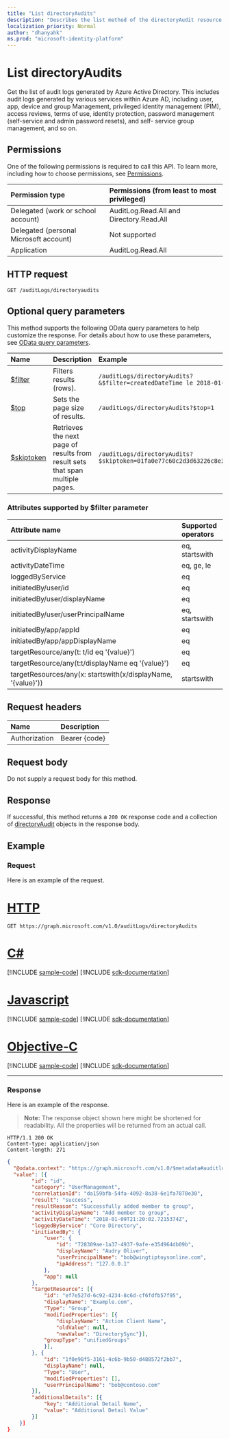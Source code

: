```yaml
---
title: "List directoryAudits"
description: "Describes the list method of the directoryAudit resource (entity) from the Microsoft Graph API."
localization_priority: Normal
author: "dhanyahk"
ms.prod: "microsoft-identity-platform"
---
```


# List directoryAudits

Get the list of audit logs generated by Azure Active Directory. This includes audit logs generated by various services within Azure AD, including user, app, device and group Management, privileged identity management (PIM), access reviews, terms of use, identity protection, password management (self-service and admin password resets), and self- service group management, and so on.

## Permissions

One of the following permissions is required to call this API. To learn more, including how to choose permissions, see [Permissions](/graph/permissions-reference).

|Permission type      | Permissions (from least to most privileged)              |
|:--------------------|:---------------------------------------------------------|
|Delegated (work or school account) | AuditLog.Read.All and Directory.Read.All |
|Delegated (personal Microsoft account) | Not supported   |
|Application | AuditLog.Read.All |

## HTTP request

<!-- { "blockType": "ignored" } -->
```http
GET /auditLogs/directoryaudits
```

## Optional query parameters

This method supports the following OData query parameters to help customize the response. For details about how to use these parameters, see [OData query parameters](/graph/query_parameters).

|Name     |Description                            |Example|
|:--------------------|:----------------|:--------------------------------------|
|[$filter](/graph/query_parameters#filter-parameter)|Filters results (rows). |`/auditLogs/directoryAudits?&$filter=createdDateTime le 2018-01-24`
|[$top](/graph/query_parameters#top-parameter)|Sets the page size of results.|`/auditLogs/directoryAudits?$top=1`|
|[$skiptoken](/graph/query_parameters#skiptoken-parameter)|Retrieves the next page of results from result sets that span multiple pages.|`/auditLogs/directoryAudits?$skiptoken=01fa0e77c60c2d3d63226c8e3294c860__1`|

### Attributes supported by $filter parameter

|Attribute name |Supported operators|
|:----------------|:------|
|activityDisplayName| eq, startswith|
|activityDateTime| eq, ge, le|
|loggedByService|eq|
|initiatedBy/user/id|eq|
|initiatedBy/user/displayName| eq|
|initiatedBy/user/userPrincipalName| eq, startswith|
|initiatedBy/app/appId| eq|
|initiatedBy/app/appDisplayName| eq|
|targetResource/any(t: t/id eq '{value}')| eq|
|targetResource/any(t:t/displayName eq '{value}') | eq |
|targetResources/any(x: startswith(x/displayName, '{value}'))| startswith|

## Request headers

| Name      |Description|
|:----------|:----------|
| Authorization  | Bearer {code}|

## Request body

Do not supply a request body for this method.

## Response

If successful, this method returns a `200 OK` response code and a collection of [directoryAudit](../resources/directoryaudit.md) objects in the response body.

## Example

### Request

Here is an example of the request.


# [HTTP](#tab/http)
<!-- {
  "blockType": "request",
  "name": "get_directoryaudit"
}-->
```http
GET https://graph.microsoft.com/v1.0/auditLogs/directoryAudits
```
# [C#](#tab/csharp)
[!INCLUDE [sample-code](../includes/snippets/csharp/get-directoryaudit-csharp-snippets.md)]
[!INCLUDE [sdk-documentation](../includes/snippets/snippets-sdk-documentation-link.md)]

# [Javascript](#tab/javascript)
[!INCLUDE [sample-code](../includes/snippets/javascript/get-directoryaudit-javascript-snippets.md)]
[!INCLUDE [sdk-documentation](../includes/snippets/snippets-sdk-documentation-link.md)]

# [Objective-C](#tab/objc)
[!INCLUDE [sample-code](../includes/snippets/objc/get-directoryaudit-objc-snippets.md)]
[!INCLUDE [sdk-documentation](../includes/snippets/snippets-sdk-documentation-link.md)]

---


### Response

Here is an example of the response.
>**Note:** The response object shown here might be shortened for readability. All the properties will be returned from an actual call.

<!-- {
  "blockType": "response",
  "truncated": true,
  "@odata.type": "microsoft.graph.directoryaudit",
  "isCollection": true
} -->
```http
HTTP/1.1 200 OK
Content-type: application/json
Content-length: 271
```

```json
{
  "@odata.context": "https://graph.microsoft.com/v1.0/$metadata#auditlogs/directoryaudits",
  "value": [{
		"id": "id",
		"category": "UserManagement",
		"correlationId": "da159bfb-54fa-4092-8a38-6e1fa7870e30",
		"result": "success",
		"resultReason": "Successfully added member to group",
		"activityDisplayName": "Add member to group",
		"activityDateTime": "2018-01-09T21:20:02.7215374Z",
		"loggedByService": "Core Directory",
		"initiatedBy": {
			"user": {
				"id": "728309ae-1a37-4937-9afe-e35d964db09b",
				"displayName": "Audry Oliver",
				"userPrincipalName": "bob@wingtiptoysonline.com",
				"ipAddress": "127.0.0.1"
			},
			"app": null
		},
		"targetResource": [{
			"id": "ef7e527d-6c92-4234-8c6d-cf6fdfb57f95",
			"displayName": "Example.com",
			"Type": "Group",
			"modifiedProperties": [{
				"displayName": "Action Client Name",
				"oldValue": null,
				"newValue": "DirectorySync"}],
			"groupType": "unifiedGroups"
			}],
		}, {
			"id": "1f0e98f5-3161-4c6b-9b50-d488572f2bb7",
			"displayName": null,
			"Type": "User",
			"modifiedProperties": [],
			"userPrincipalName": "bob@contoso.com"
		}],
		"additionalDetails": [{
			"key": "Additional Detail Name",
			"value": "Additional Detail Value"
		}]
	}]
}
```

<!-- uuid: 8fcb5dbc-d5aa-4681-8e31-b001d5168d79
2015-10-25 14:57:30 UTC -->
<!-- {
  "type": "#page.annotation",
  "description": "List directoryAudits",
  "keywords": "",
  "section": "documentation",
  "tocPath": "",
  "suppressions": [
  ]
}-->
